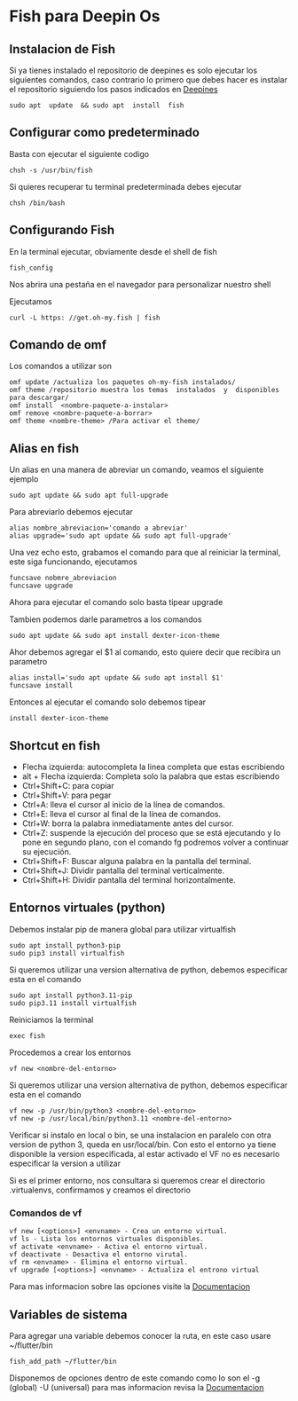 # Fish para Deepin Os

## Instalacion de Fish

Si ya tienes instalado el repositorio de deepines es solo ejecutar los siguientes comandos, caso contrario lo primero que debes hacer es instalar el repositorio siguiendo los pasos indicados en [Deepines](https://xn--deepinenespaol-1nb.org/repositorio/)

~~~
sudo apt  update  && sudo apt  install  fish
~~~


## Configurar como predeterminado

Basta con ejecutar el siguiente codigo

~~~
chsh -s /usr/bin/fish
~~~

Si quieres recuperar tu terminal predeterminada debes ejecutar

~~~
chsh /bin/bash
~~~

## Configurando Fish

En la terminal ejecutar, obviamente desde el shell de fish

~~~
fish_config
~~~

Nos abrira una pestaña en el navegador para personalizar nuestro shell

Ejecutamos

~~~
curl -L https: //get.oh-my.fish | fish
~~~
## Comando de omf

Los comandos a utilizar son

~~~
omf update /actualiza los paquetes oh-my-fish instalados/
omf theme /repositorio muestra los temas  instalados  y  disponibles  para descargar/
omf install  <nombre-paquete-a-instalar>
omf remove <nombre-paquete-a-borrar>
omf theme <nombre-theme> /Para activar el theme/
~~~
## Alias en fish

Un alias en una manera de abreviar un comando, veamos el siguiente ejemplo

~~~
sudo apt update && sudo apt full-upgrade
~~~

Para abreviarlo debemos ejecutar 

~~~
alias nombre_abreviacion='comando a abreviar'
alias upgrade='sudo apt update && sudo apt full-upgrade'
~~~

Una vez echo esto, grabamos el comando para que al reiniciar la terminal, este siga funcionando, ejecutamos

~~~
funcsave nobmre_abreviacion
funcsave upgrade
~~~

Ahora para ejecutar el comando solo basta tipear upgrade

Tambien podemos darle parametros a los comandos

~~~
sudo apt update && sudo apt install dexter-icon-theme
~~~

Ahor debemos agregar el $1 al comando, esto quiere decir que recibira un parametro

~~~
alias install='sudo apt update && sudo apt install $1'
funcsave install
~~~

Entonces al ejecutar el comando solo debemos tipear

~~~
install dexter-icon-theme
~~~

## Shortcut en fish

- Flecha izquierda: autocompleta la linea completa que estas escribiendo
- alt + Flecha izquierda: Completa solo la palabra que estas escribiendo
- Ctrl+Shift+C:	para copiar 
- Ctrl+Shift+V: para pegar
- Ctrl+A: lleva el cursor al inicio de la línea de comandos.
- Ctrl+E: lleva el cursor al final de la línea de comandos.
- Ctrl+W: borra la palabra inmediatamente antes del cursor.
- Ctrl+Z: suspende la ejecución del proceso que se está ejecutando y lo pone en segundo plano, con el comando fg podremos volver a continuar su ejecución.
- Ctrl+Shift+F: Buscar alguna palabra en la pantalla del terminal.
- Ctrl+Shift+J: Dividir pantalla del terminal verticalmente.
- Ctrl+Shift+H: Dividir pantalla del terminal horizontalmente.


## Entornos virtuales (python)

Debemos instalar pip de manera global para utilizar virtualfish

~~~
sudo apt install python3-pip
sudo pip3 install virtualfish
~~~

Si queremos utilizar una version alternativa de python, debemos especificar esta en el comando

~~~
sudo apt install python3.11-pip
sudo pip3.11 install virtualfish
~~~

Reiniciamos la terminal
~~~
exec fish
~~~

Procedemos a crear los entornos

~~~
vf new <nombre-del-entorno>
~~~


Si queremos utilizar una version alternativa de python, debemos especificar esta en el comando

~~~
vf new -p /usr/bin/python3 <nombre-del-entorno>
vf new -p /usr/local/bin/python3.11 <nombre-del-entorno>
~~~

Verificar si instalo en local o bin, se una instalacion en paralelo con otra version de python 3, queda en usr/local/bin.
Con esto el entorno ya tiene disponible la version especificada, al estar activado el VF no es necesario especificar la version a utilizar

Si es el primer entorno, nos consultara si queremos crear el directorio .virtualenvs, confirmamos y creamos el directorio

### Comandos de vf

~~~
vf new [<options>] <envname> - Crea un entorno virtual.
vf ls - Lista los entornos virtuales disponibles.
vf activate <envname> - Activa el entorno virtual.
vf deactivate - Desactiva el entorno virutal.
vf rm <envname> - Elimina el entorno virtual.
vf upgrade [<options>] <envname> - Actualiza el entrono virtual
~~~

Para mas informacion sobre las opciones visite la [Documentacion](https://virtualfish.readthedocs.io/en/latest/usage.html)

## Variables de sistema
Para agregar una variable debemos conocer la ruta, en este caso usare ~/flutter/bin

~~~
fish_add_path ~/flutter/bin
~~~

Disponemos de opciones dentro de este comando como lo son el -g (global) -U (universal)
para mas informacion revisa la [Documentacion](https://virtualfish.readthedocs.io/en/latest/usage.html)
